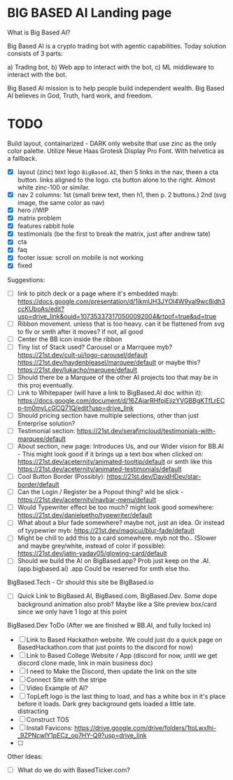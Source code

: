 # BIG BASED AI Landing page

What is Big Based AI?

Big Based AI is a crypto trading bot with agentic capabilities.
Today solution consists of 3 parts:

a) Trading bot,
b) Web app to interact with the bot,
c) ML middleware to interact with the bot.

Big Based AI mission is to help people build independent wealth.
Big Based AI believes in God, Truth, hard work, and freedom.

# TODO

Build layout, containarized - DARK only website that use zinc as the only color palette.
Utilize Neue Haas Grotesk Display Pro Font. With helvetica as a fallback.
- [x] layout (zinc)
text logo `BigBased.AI`, then 5 links in the nav, theen a cta button. links aligned to the logo. cta button alone to the right. Almost white zinc-100 or similar.
- [x] nav
2 columns: 1st (small brew text, then h1, then p. 2 buttons.) 2nd (svg image, the same color as nav)
- [x] hero
//WIP
- [x] matrix problem
- [x] features rabbit hole
- [x] testimonials (be the first to break the matrix, just after andrew tate)
- [x] cta
- [x] faq
- [x] footer
issue: scroll on mobile is not working
- [x] fixed

Suggestions: 

- [ ] link to pitch deck or a page where it's embedded mayb: https://docs.google.com/presentation/d/1ikmUH3JYOl4W9yal9wc8jdh3ccKUboAs/edit?usp=drive_link&ouid=107353373170500092004&rtpof=true&sd=true
- [ ] Ribbon movement. unless that is too heavy. can it be flattened from svg to flv or smth after it moves? if not, all good
- [ ] Center the BB icon inside the ribbon
- [ ] Tiny list of Stack used? Carousel or a Marrquee myb? https://21st.dev/cult-ui/logo-carousel/default https://21st.dev/haydenbleasel/marquee/default or maybe this? https://21st.dev/lukacho/marquee/default
- [ ] Should there be a Marquee of the other AI projects too that may be in this proj eventually.
- [ ] Link to Whitepaper (will have a link to BigBased.AI doc within it): https://docs.google.com/document/d/16ZAiarRHfpjEjizYVGBBgKTfLrECp-tm0myLcGCQ71Q/edit?usp=drive_link
- [ ] Should pricing section have multiple selections, other than just Enterprise solution?
- [ ] Testimonial section: https://21st.dev/serafimcloud/testimonials-with-marquee/default
- [ ] About section, new page: Introduces Us, and our Wider vision for BB.AI - This might look good if it brings up a text box when clicked on: https://21st.dev/aceternity/animated-tooltip/default  or smth like this https://21st.dev/aceternity/animated-testimonials/default
- [ ] Cool Button Border (Possibly): https://21st.dev/DavidHDev/star-border/default
- [ ] Can the Login / Register be a Popout thing? wld be slick - https://21st.dev/aceternity/navbar-menu/default
- [ ] Would Typewriter effect be too much? might look good somewhere: https://21st.dev/danielpetho/typewriter/default
- [ ] What about a blur fade somewhere? maybe not, just an idea.  Or instead of tyypewrier myb: https://21st.dev/magicui/blur-fade/default
- [ ] Might be chill to add this to a card somewhere. myb not tho.. (Slower and maybe grey/white, instead of color if possible): https://21st.dev/jatin-yadav05/glowing-card/default
- [ ] Should we build the AI on BigBased.app? Prob just keep on the .AI. (app.bigbased.ai)    .app Could be reserved for smth else tho.

BigBased.Tech - Or should this site be BigBased.io
- [ ] Quick Link to BigBased.AI, BigBased.com, BigBased.Dev. Some dope background animation also prob?  Maybe like a Site preview box/card since we only have 1 logo at this point

BigBased.Dev  ToDo (After we are finished w BB.AI, and fully locked in)      
- [ ] Link to Based Hackathon website. We could just do a quick page on BasedHackathon.com that just points to the discord for now)
- [ ] Link to Based College Website / App (discord for now, until we get discord clone made, link in main business doc)
- [ ] I need to Make the Discord, then update the link on the site
- [ ] Connect Site with the stripe
- [ ] Video Example of AI?
- [ ] TopLeft logo is the last thing to load, and has a white box in it's place before it loads. Dark grey background gets loaded a little late. distracting
- [ ] Construct TOS
- [ ] Install Favicons: https://drive.google.com/drive/folders/1toLwxlhi-_9ZPNcwlY1pECz_oo7HY-Q9?usp=drive_link
- [ ] 

Other Ideas:
- [ ] What do we do with BasedTicker.com?
